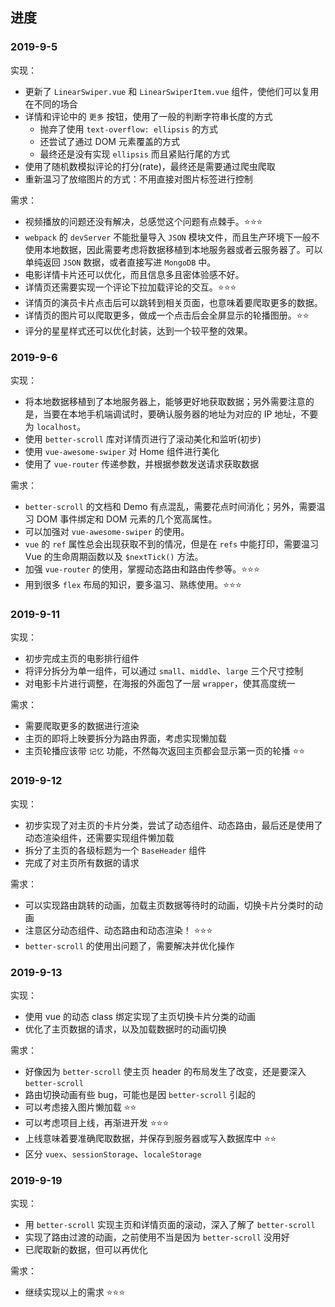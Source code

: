 ## 进度

### 2019-9-5

实现：
+ 更新了 `LinearSwiper.vue` 和 `LinearSwiperItem.vue` 组件，使他们可以复用在不同的场合
+ 详情和评论中的 `更多` 按钮，使用了一般的判断字符串长度的方式
  + 抛弃了使用 `text-overflow: ellipsis` 的方式
  + 还尝试了通过 DOM 元素覆盖的方式
  + 最终还是没有实现 `ellipsis` 而且紧贴行尾的方式
+ 使用了随机数模拟评论的打分(rate)，最终还是需要通过爬虫爬取
+ 重新温习了放缩图片的方式：不用直接对图片标签进行控制

需求：
+ 视频播放的问题还没有解决，总感觉这个问题有点棘手。⭐⭐⭐
+ `webpack` 的 `devServer` 不能批量导入 `JSON` 模块文件，而且生产环境下一般不使用本地数据，因此需要考虑将数据移植到本地服务器或者云服务器了。可以单纯返回 `JSON` 数据，或者直接写进 `MongoDB` 中。
+ 电影详情卡片还可以优化，而且信息多且密体验感不好。
+ 详情页还需要实现一个评论下拉加载评论的交互。⭐⭐⭐
+ 详情页的演员卡片点击后可以跳转到相关页面，也意味着要爬取更多的数据。
+ 详情页的图片可以爬取更多，做成一个点击后会全屏显示的轮播图册。⭐⭐
+ 评分的星星样式还可以优化封装，达到一个较平整的效果。


### 2019-9-6

实现：
+ 将本地数据移植到了本地服务器上，能够更好地获取数据；另外需要注意的是，当要在本地手机端调试时，要确认服务器的地址为对应的 IP 地址，不要为 `localhost`。
+ 使用 `better-scroll` 库对详情页进行了滚动美化和监听(初步)
+ 使用 `vue-awesome-swiper` 对 Home 组件进行美化
+ 使用了 `vue-router` 传递参数，并根据参数发送请求获取数据


需求：
+ `better-scroll` 的文档和 Demo 有点混乱，需要花点时间消化；另外，需要温习 DOM 事件绑定和 DOM 元素的几个宽高属性。
+ 可以加强对 `vue-awesome-swiper` 的使用。
+ `vue` 的 `ref` 属性总会出现获取不到的情况，但是在 `refs` 中能打印，需要温习 Vue 的生命周期函数以及 `$nextTick()` 方法。
+ 加强 `vue-router` 的使用，掌握动态路由和路由传参等。⭐⭐⭐
+ 用到很多 `flex` 布局的知识，要多温习、熟练使用。⭐⭐⭐


### 2019-9-11

实现：
+ 初步完成主页的电影排行组件
+ 将评分拆分为单一组件，可以通过 `small`、`middle`、`large` 三个尺寸控制
+ 对电影卡片进行调整，在海报的外面包了一层 `wrapper`，使其高度统一

需求：
+ 需要爬取更多的数据进行渲染
+ 主页的即将上映要拆分为路由界面，考虑实现懒加载
+ 主页轮播应该带 `记忆` 功能，不然每次返回主页都会显示第一页的轮播 ⭐⭐

### 2019-9-12

实现：
+ 初步实现了对主页的卡片分类，尝试了动态组件、动态路由，最后还是使用了动态渲染组件，还需要实现组件懒加载
+ 拆分了主页的各级标题为一个 `BaseHeader` 组件
+ 完成了对主页所有数据的请求


需求：
+ 可以实现路由跳转的动画，加载主页数据等待时的动画，切换卡片分类时的动画
+ 注意区分动态组件、动态路由和动态渲染！ ⭐⭐⭐
+ `better-scroll` 的使用出问题了，需要解决并优化操作


### 2019-9-13

实现：
+ 使用 vue 的动态 class 绑定实现了主页切换卡片分类的动画
+ 优化了主页数据的请求，以及加载数据时的动画切换

需求：
+ 好像因为 `better-scroll` 使主页 header 的布局发生了改变，还是要深入 `better-scroll` 
+ 路由切换动画有些 bug，可能也是因 `better-scroll` 引起的
+ 可以考虑接入图片懒加载 ⭐⭐
+ 可以考虑项目上线，再渐进开发 ⭐⭐⭐
+ 上线意味着要准确爬取数据，并保存到服务器或写入数据库中 ⭐⭐
+ 区分 `vuex`、`sessionStorage`、`localeStorage`


### 2019-9-19

实现：

+ 用 `better-scroll` 实现主页和详情页面的滚动，深入了解了 `better-scroll`
+ 实现了路由过渡的动画，之前使用不当是因为 `better-scroll` 没用好
+ 已爬取新的数据，但可以再优化

需求：

+ 继续实现以上的需求 ⭐⭐⭐